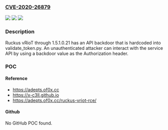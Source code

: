 ### [CVE-2020-26879](https://cve.mitre.org/cgi-bin/cvename.cgi?name=CVE-2020-26879)
![](https://img.shields.io/static/v1?label=Product&message=n%2Fa&color=blue)
![](https://img.shields.io/static/v1?label=Version&message=n%2Fa&color=blue)
![](https://img.shields.io/static/v1?label=Vulnerability&message=n%2Fa&color=brighgreen)

### Description

Ruckus vRioT through 1.5.1.0.21 has an API backdoor that is hardcoded into validate_token.py. An unauthenticated attacker can interact with the service API by using a backdoor value as the Authorization header.

### POC

#### Reference
- https://adepts.of0x.cc
- https://x-c3ll.github.io
- https://adepts.of0x.cc/ruckus-vriot-rce/

#### Github
No GitHub POC found.

